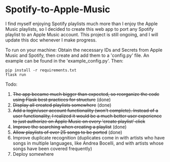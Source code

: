 # Spotify-to-Apple-Music

I find myself enjoying Spotify playlists much more than I enjoy the Apple Music playlists, so I decided to create this web app to port any
Spotify playlist to an Apple Music account. This project is still ongoing, and I will update this doc whenever I make progress.

To run on your machine:
Obtain the necessary IDs and Secrets from Apple Music and Spotify, then create and add them to a 'config.py' file. An example can be found in the 'example_config.py'. Then:
    
    pip install -r requirements.txt
    flask run



Todo:
1. ~~The app became much bigger than expected, so reorganize the code using Flask best practices for structure~~ (done)
2. ~~Display all created playlists somewhere~~ (done)
3. ~~Add a login/user account functionality (won't complete). Instead of a user functionality, I realized it would be a much better user experience to just authorize on Apple Music on every 'create playlist' click~~
4. ~~Improve the searching when creating a playlist~~ (done)
5. ~~Allow playlists of over 25 songs to be ported~~ (done)
6. Improve duplicate recognition (duplicates come in with artists who have songs in multiple languages, like Andrea Bocelli, and with artists whose songs have been covered frequently) 
7. Deploy somewhere
